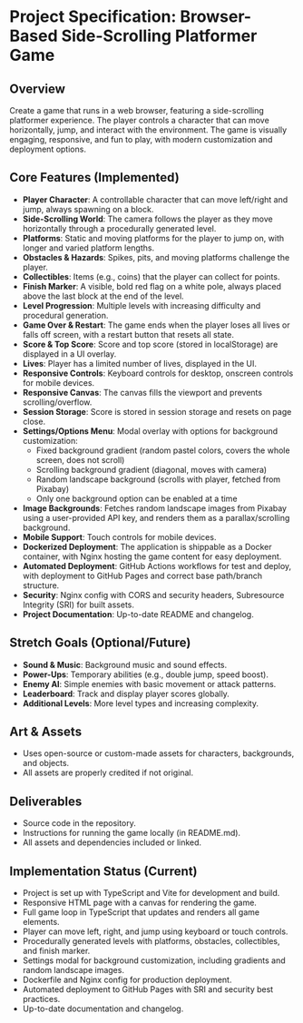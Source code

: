 # Project Specification: Browser-Based Side-Scrolling Platformer Game

## Overview
Create a game that runs in a web browser, featuring a side-scrolling platformer experience. The player controls a character that can move horizontally, jump, and interact with the environment. The game is visually engaging, responsive, and fun to play, with modern customization and deployment options.

## Core Features (Implemented)
- **Player Character**: A controllable character that can move left/right and jump, always spawning on a block.
- **Side-Scrolling World**: The camera follows the player as they move horizontally through a procedurally generated level.
- **Platforms**: Static and moving platforms for the player to jump on, with longer and varied platform lengths.
- **Obstacles & Hazards**: Spikes, pits, and moving platforms challenge the player.
- **Collectibles**: Items (e.g., coins) that the player can collect for points.
- **Finish Marker**: A visible, bold red flag on a white pole, always placed above the last block at the end of the level.
- **Level Progression**: Multiple levels with increasing difficulty and procedural generation.
- **Game Over & Restart**: The game ends when the player loses all lives or falls off screen, with a restart button that resets all state.
- **Score & Top Score**: Score and top score (stored in localStorage) are displayed in a UI overlay.
- **Lives**: Player has a limited number of lives, displayed in the UI.
- **Responsive Controls**: Keyboard controls for desktop, onscreen controls for mobile devices.
- **Responsive Canvas**: The canvas fills the viewport and prevents scrolling/overflow.
- **Session Storage**: Score is stored in session storage and resets on page close.
- **Settings/Options Menu**: Modal overlay with options for background customization:
  - Fixed background gradient (random pastel colors, covers the whole screen, does not scroll)
  - Scrolling background gradient (diagonal, moves with camera)
  - Random landscape background (scrolls with player, fetched from Pixabay)
  - Only one background option can be enabled at a time
- **Image Backgrounds**: Fetches random landscape images from Pixabay using a user-provided API key, and renders them as a parallax/scrolling background.
- **Mobile Support**: Touch controls for mobile devices.
- **Dockerized Deployment**: The application is shippable as a Docker container, with Nginx hosting the game content for easy deployment.
- **Automated Deployment**: GitHub Actions workflows for test and deploy, with deployment to GitHub Pages and correct base path/branch structure.
- **Security**: Nginx config with CORS and security headers, Subresource Integrity (SRI) for built assets.
- **Project Documentation**: Up-to-date README and changelog.

## Stretch Goals (Optional/Future)
- **Sound & Music**: Background music and sound effects.
- **Power-Ups**: Temporary abilities (e.g., double jump, speed boost).
- **Enemy AI**: Simple enemies with basic movement or attack patterns.
- **Leaderboard**: Track and display player scores globally.
- **Additional Levels**: More level types and increasing complexity.

## Art & Assets
- Uses open-source or custom-made assets for characters, backgrounds, and objects.
- All assets are properly credited if not original.

## Deliverables
- Source code in the repository.
- Instructions for running the game locally (in README.md).
- All assets and dependencies included or linked.

## Implementation Status (Current)

- Project is set up with TypeScript and Vite for development and build.
- Responsive HTML page with a canvas for rendering the game.
- Full game loop in TypeScript that updates and renders all game elements.
- Player can move left, right, and jump using keyboard or touch controls.
- Procedurally generated levels with platforms, obstacles, collectibles, and finish marker.
- Settings modal for background customization, including gradients and random landscape images.
- Dockerfile and Nginx config for production deployment.
- Automated deployment to GitHub Pages with SRI and security best practices.
- Up-to-date documentation and changelog. 